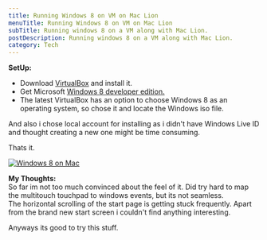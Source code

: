 ```yaml
---
title: Running Windows 8 on VM on Mac Lion
menuTitle: Running Windows 8 on VM on Mac Lion
subTitle: Running windows 8 on a VM along with Mac Lion.
postDescription: Running windows 8 on a VM along with Mac Lion.
category: Tech
---
```

**SetUp:**

*   Download [VirtualBox](https://www.virtualbox.org/wiki/Downloads "virtualbox") and install it.
*   Get Microsoft [Windows 8 developer edition.](http://msdn.microsoft.com/en-us/windows/apps/br229516 "Windows 8")
*   The latest VirtualBox has an option to choose Windows 8 as an operating system, so chose it and locate the Windows iso file.

And also i chose local account for installing as i didn't have Windows Live ID and thought creating a new one might be time consuming.

Thats it.

 [![Windows 8 on Mac](/assets/images/posts/running-windows-8-on-mac/thumbs/image1.png)](/assets/images/posts/running-windows-8-on-mac/full/image1.png "Windows 8 on Mac") 

**My Thoughts:**  
So far im not too much convinced about the feel of it. Did try hard to map the multitouch touchpad to windows events, but its not seamless.  
The horizontal scrolling of the start page is getting stuck frequently. Apart from the brand new start screen i couldn't find anything interesting.

Anyways its good to try this stuff.